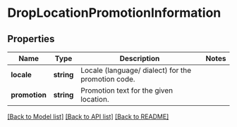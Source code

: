 # DropLocationPromotionInformation

## Properties
Name | Type | Description | Notes
------------ | ------------- | ------------- | -------------
**locale** | **string** | Locale (language/ dialect) for the promotion code. | 
**promotion** | **string** | Promotion text for the given location. | 

[[Back to Model list]](../../README.md#documentation-for-models) [[Back to API list]](../../README.md#documentation-for-api-endpoints) [[Back to README]](../../README.md)

